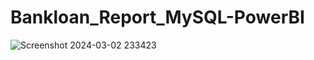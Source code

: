 # Bankloan_Report_MySQL-PowerBI
![Screenshot 2024-03-02 233423](https://github.com/Tuhin-150/Bankloan_Report_MySQL-PowerBI/assets/161159207/ced5d747-2479-4f90-82d8-94b7da70ffa9)
